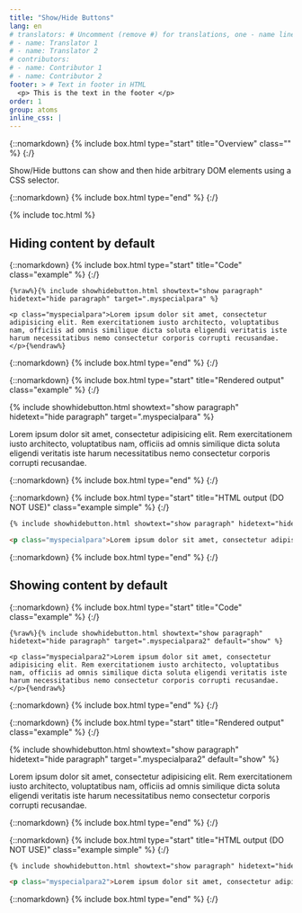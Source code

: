 ```yaml
---
title: "Show/Hide Buttons"
lang: en
# translators: # Uncomment (remove #) for translations, one - name line per translator.
# - name: Translator 1
# - name: Translator 2
# contributors:
# - name: Contributor 1
# - name: Contributor 2
footer: > # Text in footer in HTML
  <p> This is the text in the footer </p>
order: 1
group: atoms
inline_css: |
---
```


{::nomarkdown}
{% include box.html type="start" title="Overview" class="" %}
{:/}

Show/Hide buttons can show and then hide arbitrary DOM elements using a CSS selector.

{::nomarkdown}
{% include box.html type="end" %}
{:/}

{% include toc.html %}

## Hiding content by default

{::nomarkdown}
{% include box.html type="start" title="Code" class="example" %}
{:/}

```liquid
{%raw%}{% include showhidebutton.html showtext="show paragraph" hidetext="hide paragraph" target=".myspecialpara" %}

<p class="myspecialpara">Lorem ipsum dolor sit amet, consectetur adipisicing elit. Rem exercitationem iusto architecto, voluptatibus nam, officiis ad omnis similique dicta soluta eligendi veritatis iste harum necessitatibus nemo consectetur corporis corrupti recusandae.</p>{%endraw%}
```

{::nomarkdown}
{% include box.html type="end" %}
{:/}


{::nomarkdown}
{% include box.html type="start" title="Rendered output" class="example" %}
{:/}

{% include showhidebutton.html showtext="show paragraph" hidetext="hide paragraph" target=".myspecialpara" %}

<p class="myspecialpara">Lorem ipsum dolor sit amet, consectetur adipisicing elit. Rem exercitationem iusto architecto, voluptatibus nam, officiis ad omnis similique dicta soluta eligendi veritatis iste harum necessitatibus nemo consectetur corporis corrupti recusandae.</p>

{::nomarkdown}
{% include box.html type="end" %}
{:/}

{::nomarkdown}
{% include box.html type="start" title="HTML output (DO NOT USE)" class="example simple" %}
{:/}

```html
{% include showhidebutton.html showtext="show paragraph" hidetext="hide paragraph" target=".myspecialpara" %}

<p class="myspecialpara">Lorem ipsum dolor sit amet, consectetur adipisicing elit. Rem exercitationem iusto architecto, voluptatibus nam, officiis ad omnis similique dicta soluta eligendi veritatis iste harum necessitatibus nemo consectetur corporis corrupti recusandae.</p>
```

{::nomarkdown}
{% include box.html type="end" %}
{:/}

## Showing content by default

{::nomarkdown}
{% include box.html type="start" title="Code" class="example" %}
{:/}

```liquid
{%raw%}{% include showhidebutton.html showtext="show paragraph" hidetext="hide paragraph" target=".myspecialpara2" default="show" %}

<p class="myspecialpara2">Lorem ipsum dolor sit amet, consectetur adipisicing elit. Rem exercitationem iusto architecto, voluptatibus nam, officiis ad omnis similique dicta soluta eligendi veritatis iste harum necessitatibus nemo consectetur corporis corrupti recusandae.</p>{%endraw%}
```

{::nomarkdown}
{% include box.html type="end" %}
{:/}


{::nomarkdown}
{% include box.html type="start" title="Rendered output" class="example" %}
{:/}

{% include showhidebutton.html showtext="show paragraph" hidetext="hide paragraph" target=".myspecialpara2" default="show" %}

<p class="myspecialpara2">Lorem ipsum dolor sit amet, consectetur adipisicing elit. Rem exercitationem iusto architecto, voluptatibus nam, officiis ad omnis similique dicta soluta eligendi veritatis iste harum necessitatibus nemo consectetur corporis corrupti recusandae.</p>

{::nomarkdown}
{% include box.html type="end" %}
{:/}

{::nomarkdown}
{% include box.html type="start" title="HTML output (DO NOT USE)" class="example simple" %}
{:/}

```html
{% include showhidebutton.html showtext="show paragraph" hidetext="hide paragraph" target=".myspecialpara2" default="show" %}

<p class="myspecialpara2">Lorem ipsum dolor sit amet, consectetur adipisicing elit. Rem exercitationem iusto architecto, voluptatibus nam, officiis ad omnis similique dicta soluta eligendi veritatis iste harum necessitatibus nemo consectetur corporis corrupti recusandae.</p>
```

{::nomarkdown}
{% include box.html type="end" %}
{:/}